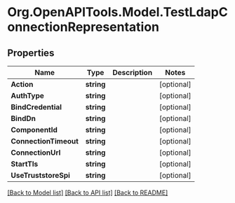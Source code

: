 # Org.OpenAPITools.Model.TestLdapConnectionRepresentation

## Properties

Name | Type | Description | Notes
------------ | ------------- | ------------- | -------------
**Action** | **string** |  | [optional] 
**AuthType** | **string** |  | [optional] 
**BindCredential** | **string** |  | [optional] 
**BindDn** | **string** |  | [optional] 
**ComponentId** | **string** |  | [optional] 
**ConnectionTimeout** | **string** |  | [optional] 
**ConnectionUrl** | **string** |  | [optional] 
**StartTls** | **string** |  | [optional] 
**UseTruststoreSpi** | **string** |  | [optional] 

[[Back to Model list]](../README.md#documentation-for-models) [[Back to API list]](../README.md#documentation-for-api-endpoints) [[Back to README]](../README.md)

